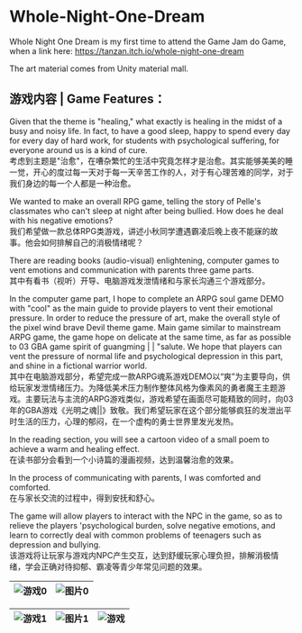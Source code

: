 # Whole-Night-One-Dream

Whole Night One Dream is my first time to attend the Game Jam do Game, when a link here: https://tanzan.itch.io/whole-night-one-dream

The art material comes from Unity material mall.

## 游戏内容 | Game Features：
Given that the theme is "healing," what exactly is healing in the midst of a busy and noisy life. In fact, to have a good sleep, happy to spend every day for every day of hard work, for students with psychological suffering, for everyone around us is a kind of cure.\
考虑到主题是"治愈"，在嘈杂繁忙的生活中究竟怎样才是治愈。其实能够美美的睡一觉，开心的度过每一天对于每一天辛苦工作的人，对于有心理苦难的同学，对于我们身边的每一个人都是一种治愈。

We wanted to make an overall RPG game, telling the story of Pelle's classmates who can't sleep at night after being bullied. How does he deal with his negative emotions?\
我们希望做一款总体RPG类游戏，讲述小秋同学遭遇霸凌后晚上夜不能寐的故事。他会如何排解自己的消极情绪呢？

There are reading books (audio-visual) enlightening, computer games to vent emotions and communication with parents three game parts.\
其中有看书（视听）开导、电脑游戏发泄情绪和与家长沟通三个游戏部分。

In the computer game part, I hope to complete an ARPG soul game DEMO with "cool" as the main guide to provide players to vent their emotional pressure. In order to reduce the pressure of art, make the overall style of the pixel wind brave Devil theme game. Main game similar to mainstream ARPG game, the game hope on delicate at the same time, as far as possible to 03 GBA game spirit of guangming | | "salute. We hope that players can vent the pressure of normal life and psychological depression in this part, and shine in a fictional warrior world.\
其中在电脑游戏部分，希望完成一款ARPG魂系游戏DEMO以“爽”为主要导向，供给玩家发泄情绪压力。为降低美术压力制作整体风格为像素风的勇者魔王主题游戏。主要玩法与主流的ARPG游戏类似，游戏希望在画面尽可能精致的同时，向03年的GBA游戏《光明之魂||》致敬。我们希望玩家在这个部分能够疯狂的发泄出平时生活的压力，心理的郁闷，在一个虚构的勇士世界里发光发热。

In the reading section, you will see a cartoon video of a small poem to achieve a warm and healing effect.\
在读书部分会看到一个小诗篇的漫画视频，达到温馨治愈的效果。

In the process of communicating with parents, I was comforted and comforted.\
在与家长交流的过程中，得到安抚和舒心。

The game will allow players to interact with the NPC in the game, so as to relieve the players 'psychological burden, solve negative emotions, and learn to correctly deal with common problems of teenagers such as depression and bullying.\
该游戏将让玩家与游戏内NPC产生交互，达到舒缓玩家心理负担，排解消极情绪，学会正确对待抑郁、霸凌等青少年常见问题的效果。


| ![游戏0](https://img.itch.zone/aW1hZ2UvMTY1MjQxNy85NzIyODAwLmpwZw==/original/eEnjqs.jpg) | ![图片0](https://img.itch.zone/aW1hZ2UvMTY1MjQxNy85NzIyNzk5LmpwZw==/original/HwwCd6.jpg) |
| --- | --- |

| ![游戏1](https://img.itch.zone/aW1hZ2UvMTY1MjQxNy85NzIyNzk4LmpwZw==/347x500/RZ3x%2F2.jpg) | ![图片1](https://img.itch.zone/aW1hZ2UvMTY1MjQxNy85NzIyNzk3LmpwZw==/347x500/aoCYzv.jpg) | ![游戏](https://img.itch.zone/aW1hZ2UvMTY1MjQxNy85NzIyODAxLmpwZw==/347x500/3d3yQV.jpg) |
| --- | --- | --- |














